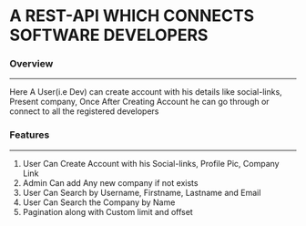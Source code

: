 # A REST-API WHICH CONNECTS SOFTWARE DEVELOPERS

### Overview
----
Here A User(i.e Dev) can create account with his details like social-links, Present company, Once After Creating Account he can go through or connect 
to all the registered developers

### Features
----
1. User Can Create Account with his Social-links, Profile Pic, Company Link
2. Admin Can add Any new company if not exists
3. User Can Search by Username, Firstname, Lastname and Email
4. User Can Search the Company by Name
5. Pagination along with Custom limit and offset
